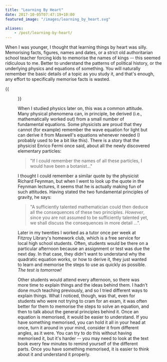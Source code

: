 ```yaml
---
title: "Learning By Heart"
date: 2017-10-05T07:47:19+10:00
featured_image: "/images/learning_by_heart.svg"

aliases:
    - /post/learning-by-heart/
---
```


When I was younger, I thought that learning things by heart was silly. Memorising facts, figures, names and dates, or a strict old authoritarian school teacher forcing kids to memorise the names of kings -- this seemed ridiculous to me. Better to understand the patterns of political history, or the underlying physics and equations of something. You will naturally remember the basic details of a topic as you study it, and that's enough, any effort to specifically memorise facts is wasted.

{{<figure src="/images/learning_by_heart.svg" >}}

When I studied physics later on, this was a common attitude. Many physical phenomena can, in principle, be derived (i.e., mathematically worked out) from a small number of fundamental equations. Some physicists are proud that they cannot (for example) remember the wave equation for light but can derive it from Maxwell's equations whenever needed (I probably used to be a bit like this). There is a story that the physicist Enrico Fermi once said, about all the newly discovered elementary particles:

> "If I could remember the names of all these particles, I would have been a botanist..."

I thought I could remember a similar quote by the physicist Richard Feynman, but when I went to look up the quote in the Feynman lectures, it seems that he is actually making fun of such attitudes. Having stated the two fundamental principles of gravity, he says:

> "A sufficiently talented mathematician could then deduce all the consequences of these two principles. _However_, since you are not assumed to be sufficiently talented yet, we shall discuss the consequences in more detail ...".

Later in my twenties I worked as a tutor once per week at Fitzroy Library's homework club, which is a free service for local high school students. Often, students would be there on a particular afternoon because an assignment or test was due the next day. In that case, they didn't want to understand why the quadratic equation works, or how to derive it, they just wanted to learn and memorise the steps to use as quickly as possible. _The test is tomorrow!_

Other students would attend every afternoon, so there was more time to explain things and the ideas behind them. I hadn't done much teaching previously, and so I tried different ways to explain things. What I noticed, though, was that, even for students who were not trying to cram for an exam, it was often better for them to memorise the steps to solve an equation, and then to talk about the general principles behind it. Once an equation is memorised, it would be easier to understand. If you have something memorised, you can hold it all in your head at once, turn it around in your mind, consider it from different angles, as it were. You can try to do this without having memorised it, but it's harder -- you may need to look at the text book every few minutes to remind yourself of the different parts. Once you have something memorised, it is easier to think about it and understand it properly.
